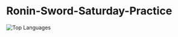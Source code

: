 # Ronin-Sword-Saturday-Practice
![Top Languages](https://github-readme-stats.vercel.app/api/top-langs/?username=your_username&layout=compact&theme=radical)
